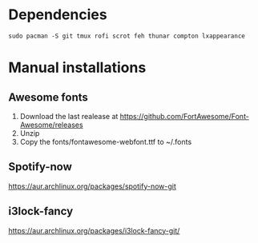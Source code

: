 # Dependencies

```sudo pacman -S git tmux rofi scrot feh thunar compton lxappearance```

# Manual installations

## Awesome fonts

1. Download the last realease at https://github.com/FortAwesome/Font-Awesome/releases
2. Unzip
3. Copy the fonts/fontawesome-webfont.ttf to ~/.fonts

## Spotify-now

https://aur.archlinux.org/packages/spotify-now-git

## i3lock-fancy

https://aur.archlinux.org/packages/i3lock-fancy-git/


